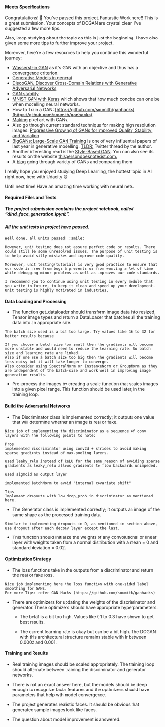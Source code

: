 #### Meets Specifications

Congratulations! :tada: You've passed this project. Fantastic Work here!! This is a great submission. Your concepts of DCGAN are crystal clear. I've suggested a few more tips.

Also, keep studying about the topic as this is just the beginning. I have also given some more tips to further improve your project.

Moreover, here're a few resources to help you continue this wonderful journey:

- [Wasserstein GAN](https://arxiv.org/abs/1701.07875) as it's GAN with an objective and thus has a convergence criterion.
- [Generative Models in general](https://openai.com/blog/generative-models/)
- [DiscoGAN, Discover Cross-Domain Relations with Generative Adversarial Networks](https://github.com/carpedm20/DiscoGAN-pytorch)
- [GAN stability](https://www.araya.org/archives/1183)
- [MNIST GAN with Keras](https://towardsdatascience.com/gan-by-example-using-keras-on-tensorflow-backend-1a6d515a60d0) which shows that how much concise can one be when modelling neural networks.
- How to Train a GAN: [https://github.com/soumith/ganhacks](https://github.com/soumith/ganhacks)
- [Making](https://medium.com/@ageitgey/abusing-generative-adversarial-networks-to-make-8-bit-pixel-art-e45d9b96cee7) pixel art with GANs.
- Also go through current standard technique for making high resolution images: [Progressive Growing of GANs for Improved Quality, Stability, and Variation](https://arxiv.org/abs/1710.10196)
- [BigGANs: Large-Scale GAN Training](https://twitter.com/ajmooch/status/1046556635446079488) is one of very influential papers of last year in generative modelling. [TLDR:](https://twitter.com/ajmooch/status/1046556635446079488) Twitter thread by the author.
- Another interesting read is the [Style-Based GAN](https://arxiv.org/abs/1812.04948). You can also see its results on the website [thispersondoesnotexist.com.](https://www.thispersondoesnotexist.com/)
- A [blog](https://medium.com/datadriveninvestor/a-leap-into-the-future-generative-adversarial-networks-96a780ed8ee6) going through variety of GANs and comparing them

I really hope you enjoyed studying Deep Learning, the hottest topic in AI right now, here with Udacity :smile:

Until next time! Have an amazing time working with neural nets.

#### Required Files and Tests
##### The project submission contains the project notebook, called “dlnd_face_generation.ipynb”.

##### All the unit tests in project have passed.
```
Well done, all units passed! :smile:

However, unit testing does not assure perfect code or results. There could still be some unresolved issues. The purpose of unit testing is to help avoid silly mistakes and improve code quality.

Moreover, unit testing(tutorial) is very good practice to ensure that our code is free from bugs & prevents us from wasting a lot of time while debugging minor problems as well as improves our code standards.

I recommend you to continue using unit testing in every module that you write in future, to keep it clean and speed up your development. Unit testing is highly motivated in industries.
```

#### Data Loading and Processing
- The function get_dataloader should transform image data into resized, Tensor image types and return a DataLoader that batches all the training data into an appropriate size.
```
The batch size used is a bit too large. Try values like 16 to 32 for better results because

If you choose a batch size too small then the gradients will become more unstable and would need to reduce the learning rate. So batch size and learning rate are linked.
Also if one use a batch size too big then the gradients will become less noisy but it will take longer to converge.
Also consider using SpectralNorm or InstanceNorm or GroupNorm as they are independent of the batch-size and work well in improving image generation results.
```

- Pre-process the images by creating a scale function that scales images into a given pixel range. This function should be used later, in the training loop.

#### Build the Adversarial Networks
- The Discriminator class is implemented correctly; it outputs one value that will determine whether an image is real or fake.
```
Nice job of implementing the discriminator as a sequence of conv layers with the following points to note:

Pros
implemented discriminator using conv2d + strides to avoid making sparse gradients instead of max-pooling layers.

used leaky_relu instead of ReLU for the same reason of avoiding sparse gradients as leaky_relu allows gradients to flow backwards unimpeded.

used sigmoid as output layer

implemented BatchNorm to avoid "internal covariate shift".

Tips
Implement dropouts with low drop_prob in discriminator as mentioned here.

```
- The Generator class is implemented correctly; it outputs an image of the same shape as the processed training data.
```
Similar to implementing dropouts in D, as mentioned in section above, use dropout after each deconv layer except the last.
```

- This function should initialize the weights of any convolutional or linear layer with weights taken from a normal distribution with a mean = 0 and standard deviation = 0.02.

#### Optimization Strategy
- The loss functions take in the outputs from a discriminator and return the real or fake loss.
```
Nice job implementing here the loss function with one-sided label smoothing for GANs.
For more Tips: refer GAN Hacks (https://github.com/soumith/ganhacks)
```

- There are optimizers for updating the weights of the discriminator and generator. These optimizers should have appropriate hyperparameters.

    - The beta1 is a bit too high. Values like 0.1 to 0.3 have shown to get best results.

    - The current learning rate is okay but can be a bit high. The DCGAN with this architectural structure remains stable with lr between 0.0002 and 0.001.

#### Training and Results
- Real training images should be scaled appropriately. The training loop should alternate between training the discriminator and generator networks.

- There is not an exact answer here, but the models should be deep enough to recognize facial features and the optimizers should have parameters that help wth model convergence.

- The project generates realistic faces. It should be obvious that generated sample images look like faces.

- The question about model improvement is answered.
